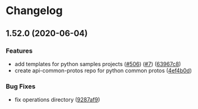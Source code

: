 # Changelog

## 1.52.0 (2020-06-04)


### Features

* add templates for python samples projects ([#506](https://www.github.com/googleapis/python-api-common-protos/issues/506)) ([#7](https://www.github.com/googleapis/python-api-common-protos/issues/7)) ([63967c8](https://www.github.com/googleapis/python-api-common-protos/commit/63967c872001c73c5bf72210953dcc644fd7413a))
* create api-common-protos repo for python common protos ([4ef4b0d](https://www.github.com/googleapis/python-api-common-protos/commit/4ef4b0d177136bfbd19f4c00ccf2f6d7eaccb153))


### Bug Fixes

* fix operations directory ([9287af9](https://www.github.com/googleapis/python-api-common-protos/commit/9287af9d057dc28ca4aa33ba88f8899ea024a4e8))

